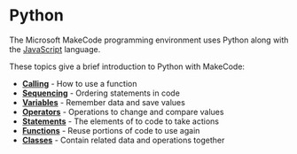 # Python

The Microsoft MakeCode programming environment uses Python along with the [JavaScript](/javascript) language.

These topics give a brief introduction to Python with MakeCode:

* **[Calling](/python/call)** - How to use a function
* **[Sequencing](/python/sequence)** - Ordering statements in code
* **[Variables](/python/variables)** - Remember data and save values
* **[Operators](/python/operators)** - Operations to change and compare values
* **[Statements](/python/statements)** - The elements of to code to take actions
* **[Functions](/python/functions)** - Reuse portions of code to use again
* **[Classes](/python/classes)** - Contain related data and operations together
